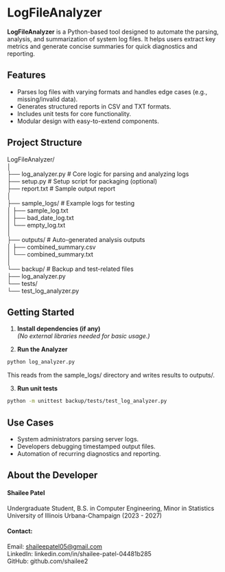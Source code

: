 # LogFileAnalyzer

**LogFileAnalyzer** is a Python-based tool designed to automate the parsing, analysis, and summarization of system log files. It helps users extract key metrics and generate concise summaries for quick diagnostics and reporting.

## Features

- Parses log files with varying formats and handles edge cases (e.g., missing/invalid data).
- Generates structured reports in CSV and TXT formats.
- Includes unit tests for core functionality.
- Modular design with easy-to-extend components.

## Project Structure

LogFileAnalyzer/<br>
│ <br>
├── log_analyzer.py # Core logic for parsing and analyzing logs <br>
├── setup.py # Setup script for packaging (optional) <br>
├── report.txt # Sample output report <br>
│ <br>
├── sample_logs/ # Example logs for testing <br>
│ ├── sample_log.txt <br>
│ ├── bad_date_log.txt <br>
│ └── empty_log.txt <br>
│ <br>
├── outputs/ # Auto-generated analysis outputs <br>
│ ├── combined_summary.csv <br>
│ └── combined_summary.txt <br>
│ <br>
└── backup/ # Backup and test-related files <br>
├── log_analyzer.py <br>
└── tests/ <br>
└── test_log_analyzer.py <br>

## Getting Started

1. **Install dependencies (if any)**  
   *(No external libraries needed for basic usage.)*

2. **Run the Analyzer**

```bash
python log_analyzer.py

```
This reads from the sample_logs/ directory and writes results to outputs/.

3. **Run unit tests**

```bash
python -m unittest backup/tests/test_log_analyzer.py
```

## Use Cases
- System administrators parsing server logs.
- Developers debugging timestamped output files.
- Automation of recurring diagnostics and reporting.

## About the Developer
#### Shailee Patel 
Undergraduate Student, B.S. in Computer Engineering, Minor in Statistics <br>
University of Illinois Urbana-Champaign (2023 - 2027) <br>
#### Contact: 
Email: shaileepatel05@gmail.com <br>
LinkedIn: linkedin.com/in/shailee-patel-04481b285 <br>
GitHub: github.com/shailee2
